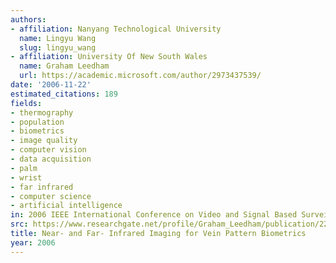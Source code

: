 ```yaml
---
authors:
- affiliation: Nanyang Technological University
  name: Lingyu Wang
  slug: lingyu_wang
- affiliation: University Of New South Wales
  name: Graham Leedham
  url: https://academic.microsoft.com/author/2973437539/
date: '2006-11-22'
estimated_citations: 189
fields:
- thermography
- population
- biometrics
- image quality
- computer vision
- data acquisition
- palm
- wrist
- far infrared
- computer science
- artificial intelligence
in: 2006 IEEE International Conference on Video and Signal Based Surveillance
src: https://www.researchgate.net/profile/Graham_Leedham/publication/224674287_Near-_and_Far-_Infrared_Imaging_for_Vein_Pattern_Biometrics/links/540e17640cf2d8daaacd3d4f.pdf
title: Near- and Far- Infrared Imaging for Vein Pattern Biometrics
year: 2006
---
```

